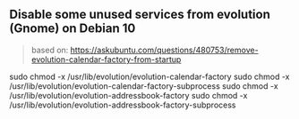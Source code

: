 ## Disable some unused services from evolution (Gnome) on Debian 10

> based on: https://askubuntu.com/questions/480753/remove-evolution-calendar-factory-from-startup

sudo chmod -x /usr/lib/evolution/evolution-calendar-factory
sudo chmod -x /usr/lib/evolution/evolution-calendar-factory-subprocess
sudo chmod -x /usr/lib/evolution/evolution-addressbook-factory
sudo chmod -x /usr/lib/evolution/evolution-addressbook-factory-subprocess
